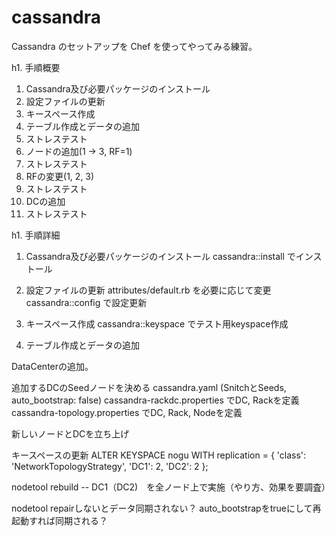 # cassandra

Cassandra のセットアップを Chef を使ってやってみる練習。

h1. 手順概要

1. Cassandra及び必要パッケージのインストール
1. 設定ファイルの更新
1. キースペース作成
1. テーブル作成とデータの追加
1. ストレステスト
1. ノードの追加(1 -> 3, RF=1)
1. ストレステスト
1. RFの変更(1, 2, 3)
1. ストレステスト
1. DCの追加
1. ストレステスト


h1. 手順詳細

1. Cassandra及び必要パッケージのインストール
   cassandra::install でインストール

1. 設定ファイルの更新
   attributes/default.rb を必要に応じて変更
   cassandra::config で設定更新

1. キースペース作成
   cassandra::keyspace でテスト用keyspace作成

1. テーブル作成とデータの追加

DataCenterの追加。

追加するDCのSeedノードを決める
cassandra.yaml (SnitchとSeeds, auto_bootstrap: false)
cassandra-rackdc.properties でDC, Rackを定義
cassandra-topology.properties でDC, Rack, Nodeを定義

新しいノードとDCを立ち上げ

キースペースの更新
ALTER KEYSPACE nogu WITH replication = {
  'class': 'NetworkTopologyStrategy', 'DC1': 2, 'DC2': 2
};

nodetool rebuild -- DC1（DC2)　を全ノード上で実施（やり方、効果を要調査）

nodetool repairしないとデータ同期されない？
auto_bootstrapをtrueにして再起動すれば同期される？
